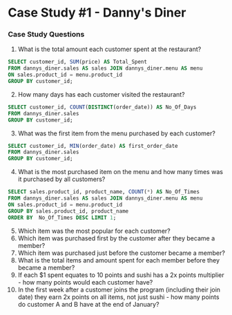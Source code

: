 # Case Study #1 - Danny's Diner
### Case Study Questions
1. What is the total amount each customer spent at the restaurant?
```sql
SELECT customer_id, SUM(price) AS Total_Spent
FROM dannys_diner.sales AS sales JOIN dannys_diner.menu AS menu
ON sales.product_id = menu.product_id
GROUP BY customer_id;
```
2. How many days has each customer visited the restaurant?
```sql
SELECT customer_id, COUNT(DISTINCT(order_date)) AS No_Of_Days
FROM dannys_diner.sales
GROUP BY customer_id;
```
3. What was the first item from the menu purchased by each customer?
```sql
SELECT customer_id, MIN(order_date) AS first_order_date
FROM dannys_diner.sales
GROUP BY customer_id;
```
4. What is the most purchased item on the menu and how many times was it purchased by all customers?
```sql
SELECT sales.product_id, product_name, COUNT(*) AS No_Of_Times
FROM dannys_diner.sales AS sales JOIN dannys_diner.menu AS menu
ON sales.product_id = menu.product_id
GROUP BY sales.product_id, product_name
ORDER BY  No_Of_Times DESC LIMIT 1;
```
5. Which item was the most popular for each customer?
6. Which item was purchased first by the customer after they became a member?
7. Which item was purchased just before the customer became a member?
8. What is the total items and amount spent for each member before they became a member?
9. If each $1 spent equates to 10 points and sushi has a 2x points multiplier - how many points would each customer have?
10. In the first week after a customer joins the program (including their join date) they earn 2x points on all items, not just sushi - how many points do customer A and B have at the end of January?